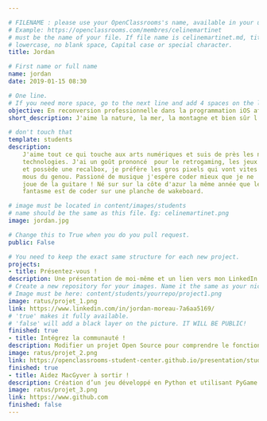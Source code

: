 ```yaml
---

# FILENAME : please use your OpenClassrooms's name, available in your url.
# Example: https://openclassrooms.com/membres/celinemartinet
# must be the name of your file. If file name is celinemartinet.md, title is celinemartinet.
# lowercase, no blank space, Capital case or special character.
title: Jordan

# First name or full name
name: jordan
date: 2019-01-15 08:30

# One line.
# If you need more space, go to the next line and add 4 spaces on the left, as in 'description'.
objective: En reconversion professionnelle dans la programmation iOS afin de lier création, passion et profession.
short_description: J'aime la nature, la mer, la montagne et bien sûr l'informatique !

# don't touch that
template: students
description:
    J'aime tout ce qui touche aux arts numériques et suis de près les nouvelles
    technologies. J'ai un goût prononcé  pour le retrogaming, les jeux d'arcade
    et possède une recalbox, je préfère les gros pixels qui vont vites aux polygones
    mous du genou. Passioné de musique j'espère coder mieux que je ne
    joue de la guitare ! Né sur sur la côte d'azur la même année que le web, mon
    fantasme est de coder sur une planche de wakeboard.

# image must be located in content/images/students
# name should be the same as this file. Eg: celinemartinet.png
image: jordan.jpg

# Change this to True when you do you pull request.
public: False

# You need to keep the exact same structure for each new project.
projects:
- title: Présentez-vous !
description: Une présentation de moi-même et un lien vers mon LinkedIn.
# Create a new repository for your images. Name it the same as your nickname and profile picture.
# Image must be here: content/students/yourrepo/project1.png
image: ratus/projet_1.png
link: https://www.linkedin.com/in/jordan-moreau-7a6aa5169/
# 'true' makes it fully available.
# 'false' will add a black layer on the picture. IT WILL BE PUBLIC!
finished: true
- title: Intégrez la communauté !
description: Modifier un projet Open Source pour comprendre le fonctionnement de Git, de Github et des pull requests. 
image: ratus/projet_2.png
link: https://openclassrooms-student-center.github.io/presentation/students/ratus.html
finished: true
- title: Aidez MacGyver à sortir !
description: Création d’un jeu développé en Python et utilisant PyGame.
image: ratus/projet_3.png
link: https://www.github.com
finished: false
---
```

